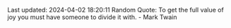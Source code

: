 Last updated: 2024-04-02 18:20:11
Random Quote: To get the full value of joy you must have someone to divide it with. - Mark Twain